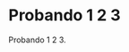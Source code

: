 
<!DOCTYPE html>
<html>
<head>
<title>Probando el html</title>
</head>
<body>

<h1>Probando 1 2 3</h1>
<p>Probando 1 2 3.</p>

</body>
</html>
